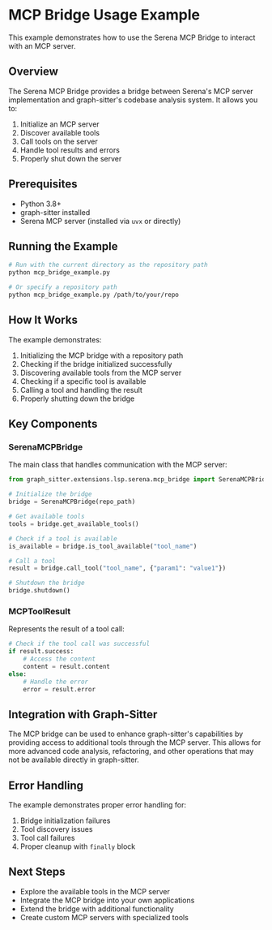 # MCP Bridge Usage Example

This example demonstrates how to use the Serena MCP Bridge to interact with an MCP server.

## Overview

The Serena MCP Bridge provides a bridge between Serena's MCP server implementation and graph-sitter's codebase analysis system. It allows you to:

1. Initialize an MCP server
2. Discover available tools
3. Call tools on the server
4. Handle tool results and errors
5. Properly shut down the server

## Prerequisites

- Python 3.8+
- graph-sitter installed
- Serena MCP server (installed via `uvx` or directly)

## Running the Example

```bash
# Run with the current directory as the repository path
python mcp_bridge_example.py

# Or specify a repository path
python mcp_bridge_example.py /path/to/your/repo
```

## How It Works

The example demonstrates:

1. Initializing the MCP bridge with a repository path
2. Checking if the bridge initialized successfully
3. Discovering available tools from the MCP server
4. Checking if a specific tool is available
5. Calling a tool and handling the result
6. Properly shutting down the bridge

## Key Components

### SerenaMCPBridge

The main class that handles communication with the MCP server:

```python
from graph_sitter.extensions.lsp.serena.mcp_bridge import SerenaMCPBridge

# Initialize the bridge
bridge = SerenaMCPBridge(repo_path)

# Get available tools
tools = bridge.get_available_tools()

# Check if a tool is available
is_available = bridge.is_tool_available("tool_name")

# Call a tool
result = bridge.call_tool("tool_name", {"param1": "value1"})

# Shutdown the bridge
bridge.shutdown()
```

### MCPToolResult

Represents the result of a tool call:

```python
# Check if the tool call was successful
if result.success:
    # Access the content
    content = result.content
else:
    # Handle the error
    error = result.error
```

## Integration with Graph-Sitter

The MCP bridge can be used to enhance graph-sitter's capabilities by providing access to additional tools through the MCP server. This allows for more advanced code analysis, refactoring, and other operations that may not be available directly in graph-sitter.

## Error Handling

The example demonstrates proper error handling for:

1. Bridge initialization failures
2. Tool discovery issues
3. Tool call failures
4. Proper cleanup with `finally` block

## Next Steps

- Explore the available tools in the MCP server
- Integrate the MCP bridge into your own applications
- Extend the bridge with additional functionality
- Create custom MCP servers with specialized tools

